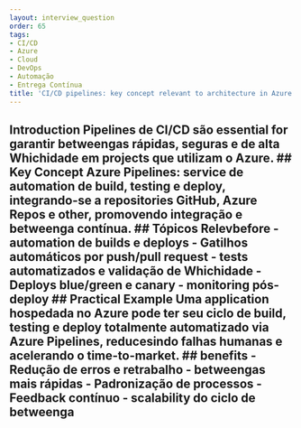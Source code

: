 ```yaml
---
layout: interview_question
order: 65
tags:
- CI/CD
- Azure
- Cloud
- DevOps
- Automação
- Entrega Contínua
title: 'CI/CD pipelines: key concept relevant to architecture in Azure'
---
```


## Introduction Pipelines de CI/CD são essential for garantir betweengas rápidas, seguras e de alta Whichidade em projects que utilizam o Azure. ## Key Concept **Azure Pipelines**: service de automation de build, testing e deploy, integrando-se a repositories GitHub, Azure Repos e other, promovendo integração e betweenga contínua. ## Tópicos Relevbefore - automation de builds e deploys - Gatilhos automáticos por push/pull request - tests automatizados e validação de Whichidade - Deploys blue/green e canary - monitoring pós-deploy ## Practical Example Uma application hospedada no Azure pode ter seu ciclo de build, testing e deploy totalmente automatizado via Azure Pipelines, reducesindo falhas humanas e acelerando o time-to-market. ## benefits - Redução de erros e retrabalho - betweengas mais rápidas - Padronização de processos - Feedback contínuo - scalability do ciclo de betweenga